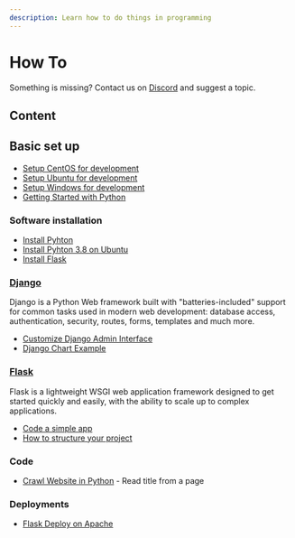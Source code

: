 ```yaml
---
description: Learn how to do things in programming
---
```


# How To

Something is missing? Contact us on [Discord](https://discord.gg/fZC6hup) and suggest a topic.

## Content

## Basic set up

* [Setup CentOS for development](setup-centos-for-development.md)
* [Setup Ubuntu for development](setup-ubuntu-for-development.md)
* [Setup Windows for development](setup-windows-for-development.md)
* [Getting Started with Python](getting-started-with-python.md)

### Software installation

* [Install Pyhton](install-python.md)
* [Install Pyhton 3.8 on Ubuntu](install-python38-ubuntu.md)
* [Install Flask](install-flask.md)

### [Django](../what-is/django.md)

Django is a Python Web framework built with "batteries-included" support for common tasks used in modern web development: database access, authentication, security, routes, forms, templates and much more.

* [Customize Django Admin Interface](django-admin-customization.md)
* [Django Chart Example](django-chart-example.md)

### [Flask](../what-is/flask.md)

Flask is a lightweight WSGI web application framework designed to get started quickly and easily, with the ability to scale up to complex applications.

* [Code a simple app](flask-code-simple-app.md)
* [How to structure your project](flask-structure-your-project.md)

### Code

* [Crawl Website in Python](../python-crawl-website.md) - Read title from a page

### Deployments

* [Flask Deploy on Apache](flask-apache-centos-virtualenv-minimal-configuration.md)

